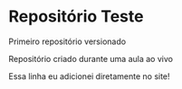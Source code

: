 # Repositório Teste
 Primeiro repositório versionado

 Repositório criado durante uma aula ao vivo

Essa linha eu adicionei diretamente no site!
